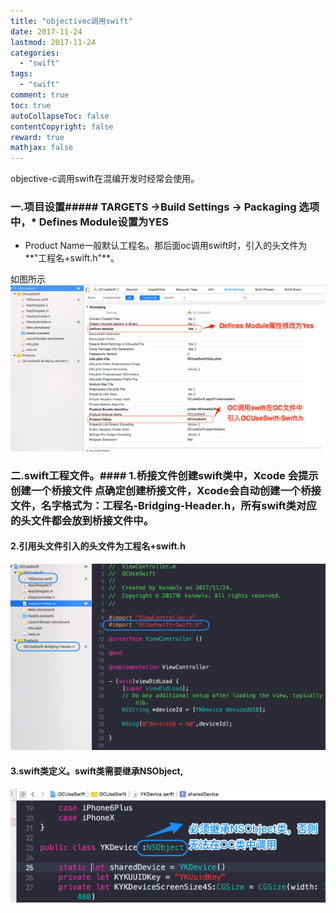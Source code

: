 ```yaml
---
title: "objectivec调用swift"
date: 2017-11-24
lastmod: 2017-11-24
categories:
  - "swift"
tags:
  - "swift"
comment: true
toc: true
autoCollapseToc: false
contentCopyright: false
reward: true
mathjax: false
---
```


objective-c调用swift在混编开发时经常会使用。

### 一.项目设置##### TARGETS ->Build Settings -> Packaging 选项中，* Defines Module设置为YES
* Product Name一般默认工程名。那后面oc调用swift时，引入的头文件为**"工程名+swift.h"**。

如图所示
![image](/images/post/2017-11-24-objectivecdiao-yong-swift/setting.png) 

### 二.swift工程文件。#### 1.桥接文件创建swift类中，Xcode 会提示创建一个桥接文件 点确定创建桥接文件，Xcode会自动创建一个桥接文件，名字格式为：工程名-Bridging-Header.h，所有swift类对应的头文件都会放到桥接文件中。
#### 2.引用头文件引入的头文件为**工程名+swift.h**
![image](/images/post/2017-11-24-objectivecdiao-yong-swift/demo_overview.png) 
#### 3.swift类定义。swift类需要继承NSObject,

![image](/images/post/2017-11-24-objectivecdiao-yong-swift/class_overview.png) 


